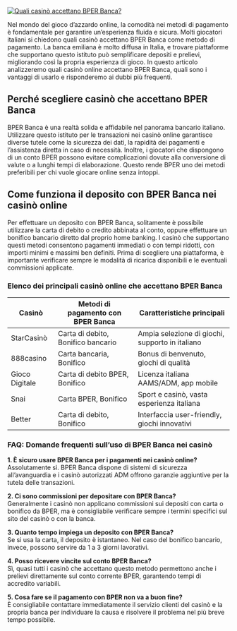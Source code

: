 [![Quali casinò accettano BPER Banca?](https://123-caf.pages.dev/gitsignup.png)](https://vrmoo.ru/Bt82HjjY)

<p>Nel mondo del gioco d’azzardo online, la comodità nei metodi di pagamento è fondamentale per garantire un’esperienza fluida e sicura. Molti giocatori italiani si chiedono quali casinò accettano BPER Banca come metodo di pagamento. La banca emiliana è molto diffusa in Italia, e trovare piattaforme che supportano questo istituto può semplificare depositi e prelievi, migliorando così la propria esperienza di gioco. In questo articolo analizzeremo quali casinò online accettano BPER Banca, quali sono i vantaggi di usarlo e risponderemo ai dubbi più frequenti.</p>  <h2>Perché scegliere casinò che accettano BPER Banca</h2> <p>BPER Banca è una realtà solida e affidabile nel panorama bancario italiano. Utilizzare questo istituto per le transazioni nei casinò online garantisce diverse tutele come la sicurezza dei dati, la rapidità dei pagamenti e l’assistenza diretta in caso di necessità. Inoltre, i giocatori che dispongono di un conto BPER possono evitare complicazioni dovute alla conversione di valute o a lunghi tempi di elaborazione. Questo rende BPER uno dei metodi preferibili per chi vuole giocare online senza intoppi.</p>  <h2>Come funziona il deposito con BPER Banca nei casinò online</h2> <p>Per effettuare un deposito con BPER Banca, solitamente è possibile utilizzare la carta di debito o credito abbinata al conto, oppure effettuare un bonifico bancario diretto dal proprio home banking. I casinò che supportano questi metodi consentono pagamenti immediati o con tempi ridotti, con importi minimi e massimi ben definiti. Prima di scegliere una piattaforma, è importante verificare sempre le modalità di ricarica disponibili e le eventuali commissioni applicate.</p>  <h3>Elenco dei principali casinò online che accettano BPER Banca</h3> <table>   <thead>     <tr>       <th>Casinò</th>       <th>Metodi di pagamento con BPER Banca</th>       <th>Caratteristiche principali</th>     </tr>   </thead>   <tbody>     <tr>       <td>StarCasinò</td>       <td>Carta di debito, Bonifico bancario</td>       <td>Ampia selezione di giochi, supporto in italiano</td>     </tr>     <tr>       <td>888casino</td>       <td>Carta bancaria, Bonifico</td>       <td>Bonus di benvenuto, giochi di qualità</td>     </tr>     <tr>       <td>Gioco Digitale</td>       <td>Carta di debito BPER, Bonifico</td>       <td>Licenza italiana AAMS/ADM, app mobile</td>     </tr>     <tr>       <td>Snai</td>       <td>Carta BPER, Bonifico</td>       <td>Sport e casinò, vasta esperienza italiana</td>     </tr>     <tr>       <td>Better</td>       <td>Carta di debito, Bonifico</td>       <td>Interfaccia user-friendly, giochi innovativi</td>     </tr>   </tbody> </table>  <h3>FAQ: Domande frequenti sull’uso di BPER Banca nei casinò</h3> <p><strong>1. È sicuro usare BPER Banca per i pagamenti nei casinò online?</strong><br>Assolutamente sì. BPER Banca dispone di sistemi di sicurezza all’avanguardia e i casinò autorizzati ADM offrono garanzie aggiuntive per la tutela delle transazioni.</p>  <p><strong>2. Ci sono commissioni per depositare con BPER Banca?</strong><br>Generalmente i casinò non applicano commissioni sui depositi con carta o bonifico da BPER, ma è consigliabile verificare sempre i termini specifici sul sito del casinò o con la banca.</p>  <p><strong>3. Quanto tempo impiega un deposito con BPER Banca?</strong><br>Se si usa la carta, il deposito è istantaneo. Nel caso del bonifico bancario, invece, possono servire da 1 a 3 giorni lavorativi.</p>  <p><strong>4. Posso ricevere vincite sul conto BPER Banca?</strong><br>Sì, quasi tutti i casinò che accettano questo metodo permettono anche i prelievi direttamente sul conto corrente BPER, garantendo tempi di accredito variabili.</p>  <p><strong>5. Cosa fare se il pagamento con BPER non va a buon fine?</strong><br>È consigliabile contattare immediatamente il servizio clienti del casinò e la propria banca per individuare la causa e risolvere il problema nel più breve tempo possibile.</p>